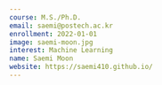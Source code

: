 ```yaml
---
course: M.S./Ph.D.
email: saemi@postech.ac.kr
enrollment: 2022-01-01
image: saemi-moon.jpg
interest: Machine Learning
name: Saemi Moon
website: https://saemi410.github.io/
---
```

